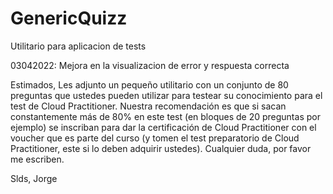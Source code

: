 # GenericQuizz
Utilitario para aplicacion de tests

03042022: Mejora en la visualizacion de error y respuesta correcta

Estimados,
Les adjunto un pequeño utilitario con un conjunto de 80 preguntas que ustedes pueden utilizar para testear su conocimiento para el test de Cloud Practitioner.
Nuestra recomendación es que si sacan constantemente más de 80% en este test (en bloques de 20 preguntas por ejemplo) se inscriban para dar la certificación de Cloud Practitioner con el voucher que es parte del curso (y tomen el test preparatorio de Cloud Practitioner, este si lo deben adquirir ustedes).
Cualquier duda, por favor me escriben.

Slds, Jorge 
